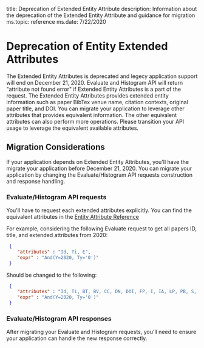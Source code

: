 title: Deprecation of Extended Entity Attribute
description: Information about the deprecation of the Extended Entity Attribute and guidance for migration
ms.topic: reference
ms.date: 7/22/2020

# Deprecation of Entity Extended Attributes

The Extended Entity Attributes is deprecated and legecy application support will end on December 21, 2020. Evaluate and Histogram API will return "attribute not found error" if Extended Entity Attributes is a part of the request. The Extended Entity Attributes provides extended entity information such as paper BibTex venue name, citation contexts, original paper title, and DOI. You can migrate your application to leverage other attributes that provides equivalent information. The other equivalent attributes can also perform more operations. Please transition your API usage to leverage the equivalent available attributes.

## Migration Considerations

If your application depends on Extended Entity Attributes, you'll have the migrate your application before December 21, 2020. You can migrate your application by changing the Evaluate/Histogram API requests construction and response handling.

### Evaluate/Histogram API requests

You'll have to request each extended attributes explicitly. You can find the equivalent attributes in the [Entity Attribute Reference](./reference-entity-attributes.md)

For example, considering the following Evaluate request to get all papers ID, title, and extended attributes from 2020:

```JSON
 {
    "attributes" : "Id, Ti, E",
    "expr" : "And(Y=2020, Ty='0')"
 }
```

Should be changed to the following:

```JSON
 {
    "attributes" : "Id, Ti, BT, BV, CC, DN, DOI, FP, I, IA, LP, PB, S, V, VFN, VSN",
    "expr" : "And(Y=2020, Ty='0')"
 }
```

### Evaluate/Histogram API responses

After migrating your Evaluate and Histogram requests, you'll need to ensure your application can handle the new response correctly.
